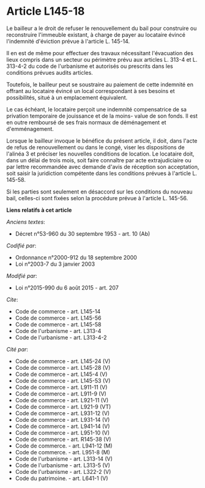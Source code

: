 # Article L145-18

Le bailleur a le droit de refuser le renouvellement du bail pour construire ou reconstruire l'immeuble existant, à charge de
payer au locataire évincé l'indemnité d'éviction prévue à l'article L. 145-14. 

Il en est de même pour effectuer des travaux nécessitant l'évacuation des lieux compris dans un secteur ou périmètre prévu
aux articles L. 313-4 et L. 313-4-2 du code de l'urbanisme et autorisés ou prescrits dans les conditions prévues audits
articles. 

Toutefois, le bailleur peut se soustraire au paiement de cette indemnité en offrant au locataire évincé un local
correspondant à ses besoins et possibilités, situé à un emplacement équivalent. 

Le cas échéant, le locataire perçoit une indemnité compensatrice de sa privation temporaire de jouissance et de la moins-
value de son fonds. Il est en outre remboursé de ses frais normaux de déménagement et d'emménagement. 

Lorsque le bailleur invoque le bénéfice du présent article, il doit, dans l'acte de refus de renouvellement ou dans le congé,
viser les dispositions de l'alinéa 3 et préciser les nouvelles conditions de location. Le locataire doit, dans un délai de
trois mois, soit faire connaître par acte extrajudiciaire ou par lettre recommandée avec demande d'avis de réception son
acceptation, soit saisir la juridiction compétente dans les conditions prévues à l'article L. 145-58. 

Si les parties sont seulement en désaccord sur les conditions du nouveau bail, celles-ci sont fixées selon la procédure
prévue à l'article L. 145-56.

**Liens relatifs à cet article**

_Anciens textes_:

  - Décret n°53-960 du 30 septembre 1953 - art. 10 (Ab)

_Codifié par_:

  - Ordonnance n°2000-912 du 18 septembre 2000
  - Loi n°2003-7 du 3 janvier 2003

_Modifié par_:

  - Loi n°2015-990 du 6 août 2015 - art. 207

_Cite_:

  - Code de commerce - art. L145-14
  - Code de commerce - art. L145-56
  - Code de commerce - art. L145-58
  - Code de l'urbanisme - art. L313-4
  - Code de l'urbanisme - art. L313-4-2

_Cité par_:

  - Code de commerce - art. L145-24 (V)
  - Code de commerce - art. L145-28 (V)
  - Code de commerce - art. L145-4 (V)
  - Code de commerce - art. L145-53 (V)
  - Code de commerce - art. L911-11 (V)
  - Code de commerce - art. L911-9 (V)
  - Code de commerce - art. L921-11 (V)
  - Code de commerce - art. L921-9 (VT)
  - Code de commerce - art. L931-12 (V)
  - Code de commerce - art. L931-14 (V)
  - Code de commerce - art. L941-14 (V)
  - Code de commerce - art. L951-10 (V)
  - Code de commerce - art. R145-38 (V)
  - Code de commerce. - art. L941-12 (M)
  - Code de commerce. - art. L951-8 (M)
  - Code de l'urbanisme - art. L313-14 (V)
  - Code de l'urbanisme - art. L313-5 (V)
  - Code de l'urbanisme - art. L322-2 (V)
  - Code du patrimoine. - art. L641-1 (V)
